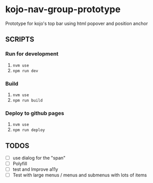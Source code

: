 # kojo-nav-group-prototype
Prototype for kojo's top bar using html popover and position anchor

## SCRIPTS
### Run for development
1. `nvm use`
2. `npm run dev`

### Build
1. `nvm use`
2. `npm run build`

### Deploy to github pages
1. `nvm use`
2. `npm run deploy`

## TODOS
- [ ] use dialog for the "span"
- [ ] Polyfill
- [ ] test and Improve a11y
- [ ] Test with large menus / menus and submenus with lots of items

